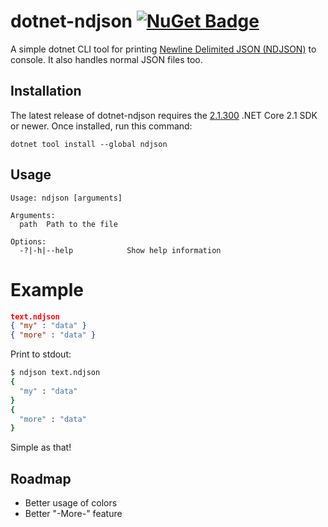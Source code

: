 # dotnet-ndjson [![NuGet Badge](https://buildstats.info/nuget/ndjson)](https://www.nuget.org/packages/ndjson/)

A simple dotnet CLI tool for printing [Newline Delimited JSON (NDJSON)](http://ndjson.org/) to console. It also handles normal JSON files too.

## Installation

The latest release of dotnet-ndjson requires the [2.1.300](https://www.microsoft.com/net/download/dotnet-core/sdk-2.1.300) .NET Core 2.1 SDK or newer.
Once installed, run this command:

```
dotnet tool install --global ndjson
```

## Usage

```
Usage: ndjson [arguments]

Arguments:
  path  Path to the file

Options:
  -?|-h|--help            Show help information
```

# Example

```json
text.ndjson
{ "my" : "data" }
{ "more" : "data" }
```

Print to stdout:

```bash
$ ndjson text.ndjson
{
  "my" : "data"
}
{
  "more" : "data"
}
```

Simple as that!

## Roadmap

- Better usage of colors
- Better "-More-" feature
